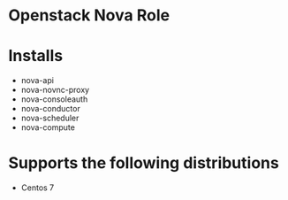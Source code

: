 # Openstack Nova Role

# Installs
- nova-api
- nova-novnc-proxy
- nova-consoleauth
- nova-conductor
- nova-scheduler
- nova-compute

# Supports the following distributions
- Centos 7
